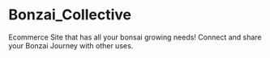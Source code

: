 # Bonzai_Collective
Ecommerce Site that has all your bonsai growing needs! Connect and share your Bonzai Journey with other uses.
